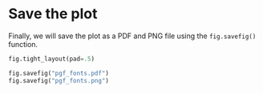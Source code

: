 # Save the plot

Finally, we will save the plot as a PDF and PNG file using the `fig.savefig()` function.

```python
fig.tight_layout(pad=.5)

fig.savefig("pgf_fonts.pdf")
fig.savefig("pgf_fonts.png")
```
